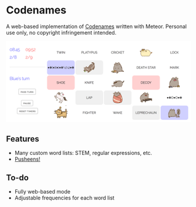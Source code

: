 Codenames
=========

A web-based implementation of [Codenames](https://boardgamegeek.com/boardgame/178900/codenames) written with Meteor. Personal use only, no copyright infringement intended.

![screenshot](screenshot.png)


Features
--------

- Many custom word lists: STEM, regular expressions, etc.
- [Pusheens!](http://www.pusheen.com/)

To-do
-----

- Fully web-based mode
- Adjustable frequencies for each word list